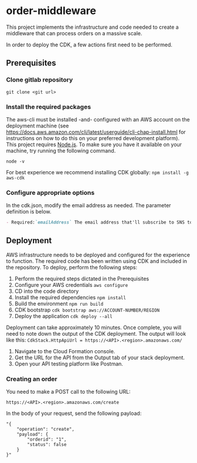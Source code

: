 # order-middleware
This project implements the infrastructure and code needed to create a middleware that can process orders on a massive scale. 

In order to deploy the CDK, a few actions first need to be performed.
## Prerequisites
### Clone gitlab repository 
`git clone <git url>`

### Install the required packages
The aws-cli must be installed -and- configured with an AWS account on the deployment machine (see https://docs.aws.amazon.com/cli/latest/userguide/cli-chap-install.html for instructions on how to do this on your preferred development platform).
This project requires [Node.js](http://nodejs.org/). To make sure you have it available on your machine, try running the following command.

```shell
node -v
```

For best experience we recommend installing CDK globally: `npm install -g aws-cdk`

### Configure appropriate options
In the cdk.json, modify the email address as needed. The parameter definition is below.

```markdown
- Required:`emailAddress` The email address that'll subscribe to SNS topic on which the order status is updated.
```
## Deployment
AWS infrastructure needs to be deployed and configured for the experience to function. The required code has been written using CDK and included in the repository. To deploy, perform the following steps:

1. Perform the required steps dictated in the Prerequisites
2. Configure your AWS credentials `aws configure`
3. CD into the code directory
4. Install the required dependencies `npm install`
5. Build the environment `npm run build`
5. CDK bootstrap `cdk bootstrap aws://ACCOUNT-NUMBER/REGION`
6. Deploy the application `cdk deploy --all`

Deployment can take approximately 10 minutes. Once complete, you will need to note down the output of the CDK deployment. The output will look like this: 
`CdkStack.HttpApiUrl = https://<API>.<region>.amazonaws.com/`

1. Navigate to the Cloud Formation console.
2. Get the URL for the API from the Output tab of your stack deployment.
3. Open your API testing platform like Postman.

### Creating an order
You need to make a POST call to the following URL:
```shell
https://<API>.<region>.amazonaws.com/create
```
In the body of your request, send the following payload:
```shell
"{
    "operation": "create",
    "payload": {
        "orderid": "1",
        "status": false
    }
}"
```